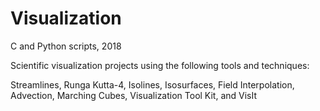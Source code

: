 # Visualization
C and Python scripts, 2018

Scientific visualization projects using the following tools and techniques:

Streamlines,
Runga Kutta-4, 
Isolines,
Isosurfaces,
Field Interpolation,
Advection,
Marching Cubes,
Visualization Tool Kit, and
VisIt
